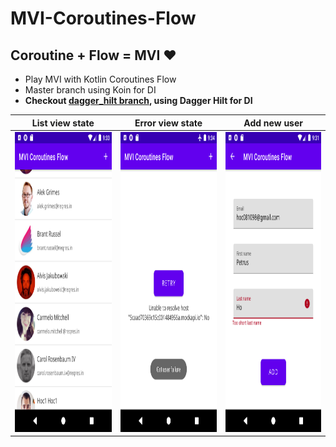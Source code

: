 # MVI-Coroutines-Flow
## Coroutine + Flow = MVI :heart:
* Play MVI with Kotlin Coroutines Flow
* Master branch using Koin for DI
* **Checkout [dagger_hilt branch](https://github.com/Kotlin-Android-Open-Source/MVI-Coroutines-Flow/tree/dagger_hilt), using Dagger Hilt for DI**

| List view state | Error view state | Add new user |
| --------------- | ---------------- | ------------ |
| <img src="Screenshot_01.png" height="480" /> | <img src="Screenshot_02.png" height="480"> | <img src="Screenshot_03.png" height="480"> |


